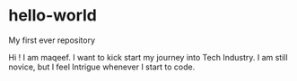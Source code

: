 # hello-world
My first ever repository

Hi !
I am maqeef. I want to kick start my journey into Tech Industry.
I am still novice, but I feel Intrigue whenever I start to code.
